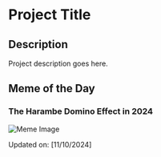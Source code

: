 # Project Title

## Description

Project description goes here.

## Meme of the Day

### The Harambe Domino Effect in 2024
![Meme Image](https://i.redd.it/c190pvdabszd1.png)

Updated on: [11/10/2024]